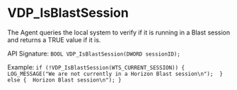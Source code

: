 # VDP_IsBlastSession 
The Agent queries the local system to verify if it is running in a Blast session and returns a TRUE value if it is. 

API Signature:
 `BOOL VDP_IsBlastSession(DWORD sessionID);` 
 
 Example: 
 `if (!VDP_IsBlastSession(WTS_CURRENT_SESSION)) { 
 LOG_MESSAGE("We are not currently in a Horizon Blast session\n");  }
 else { 
Horizon Blast session\n");
}`
